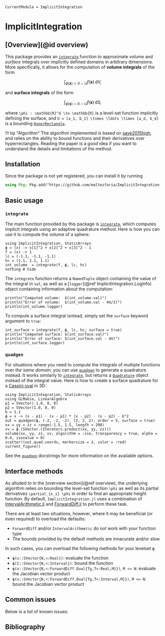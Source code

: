 ```@meta
CurrentModule = ImplicitIntegration
```

# ImplicitIntegration

## [Overview](@id overview)

This package provides an [`integrate`](@ref) function to approximate *volume* and *surface*
integrals over implicitly defined domains in arbitrary dimensions. More specifically, it
allows for the computation of **volume integrals** of the form

```math
    \int_{\phi(\boldsymbol{x}) < 0 \ \cap \ U}  f(\boldsymbol{x}) \, \mathrm{dV},
```

and **surface integrals** of the form

```math
    \int_{\phi(\boldsymbol{x}) = 0 \ \cap \ U}  f(\boldsymbol{x}) \, \mathrm{dS},
```

where ``\phi : \mathbb{R}^d \to \mathbb{R}`` is a level-set function implicitly defining the
surface, and ``U = [a_1, b_1] \times \ldots \times [a_d, b_d]`` is a bounding
[`HyperRectangle`](@ref).

!!! tip "Algorithm"
    The algorithm implemented is based on [saye2015high](@cite), and relies on the ability
    to bound functions and their derivatives over hyperrectangles. Reading the paper is a
    good idea if you want to understand the details and limitations of the method.

## Installation

Since the package is not yet registered, you can install it by running

```julia
using Pkg; Pkg.add("https://github.com/maltezfaria/ImplicitIntegration.jl");
```

## Basic usage

### `integrate`

The main function provided by this package is [`integrate`](@ref), which computes implicit
integrals using an adaptive quadrature method. Here is how you can use it to compute the
volume of a sphere:

```@example overview-example
using ImplicitIntegration, StaticArrays
ϕ = (x) -> x[1]^2 + x[2]^2 + x[3]^2 - 1
f = (x) -> 1
lc = (-1.1, -1.1, -1.1)
hc = (1.1, 1.1, 1.1)
int_volume  = integrate(f, ϕ, lc, hc)
nothing # hide
```

The `integrate` function returns a `NamedTuple` object containing the value of the integral
in `val`, as well as a [`logger`](@ref ImplicitIntegration.LogInfo) object containing
information about the computation:

```@example overview-example
println("Computed volume:  $(int_volume.val)")
println("Error of volume:  $(int_volume.val - 4π/3)")
println(int_volume.logger)
```

To compute a surface integral isntead, simply set the `surface` keyword argument to `true`:

```@example overview-example
int_surface = integrate(f, ϕ, lc, hc; surface = true)
println("Computed surface: $(int_surface.val)")
println("Error of surface: $(int_surface.val - 4π)")
println(int_surface.logger)
```

### `quadgen`

For situations where you need to compute the integrals of multiple functions over *the same
domain*, you can use [`quadgen`](@ref) to generate a quadrature instead. It works similarly
to [`integrate`](@ref), but returns a [`Quadrature`](@ref) object instead of the integral
value. Here is how to create a surface quadrature for a [Cassini
oval](https://en.wikipedia.org/wiki/Cassini_oval) in 3D:

```@example overview-example
using ImplicitIntegration, StaticArrays
using GLMakie, LinearAlgebra
p1 = SVector(-1.0, 0, 0)
p2 = SVector(1.0, 0, 0)
b = 1.1
ϕ = x -> (x - p1) ⋅ (x - p1) * (x - p2) ⋅ (x - p2) - b^2
out = quadgen(ϕ, (-2, -2, -2), (2, 2, 2); order = 5, surface = true)
xx = yy = zz = range(-1.5, 1.5, length = 200)
vv = ϕ.(SVector.(Iterators.product(xx, yy, zz)))
volume(xx, yy, zz, vv, algorithm = :iso, transparency = true, alpha = 0.4, isovalue = 0)
scatter!(out.quad.coords, markersize = 2, color = :red)
current_figure()
```

See the [`quadgen`](@ref) docstrings for more information on the available options.

## Interface methods

As alluded to in the [overview section](@ref overview), the underlying algorithm relies on bounding
the level-set function ``\phi`` as well as its partial derivatives ``\partial_{x_i} \phi``
in order to find an appropriate height function. By default, `ImplicitIntegration.jl` uses a
combination of
[IntervalArithmetic.jl](https://github.com/JuliaIntervals/IntervalArithmetic.jl) and
[ForwardDiff.jl](https://github.com/JuliaDiff/ForwardDiff.jl) to perform these task. 

There are at least two situations, however, where it may be beneficial (or even required) to
overload the defaults:

- `ForwardDiff` and/or `IntervalArithmetic` do not work with your function type
- The bounds provided by the default methods are innacurate and/or slow

In such cases, you can overload the following methods for your levelset `ϕ`:

- `ϕ(x::SVector{N,<:Real})`: evaluate the function
- `ϕ(I::SVector{N,<:Interval})`: bound the function
- `ϕ(x::SVector{N,<:ForwardDiff.Dual{Tg,T<:Real,M}})`, `M <= N`: evaluate the Jacobian
  vector product
- `ϕ(x::SVector{N,<:ForwardDiff.Dual{Tg,T<:Interval,M}})`, `M <= N`: bound the Jacobian
  vector product

## Common issues

Below is a list of known issues:

## Bibliography

```@bibliography
```
